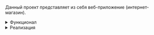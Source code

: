 Данный проект представляет из себя веб-приложение (интернет-магазин).

<details><summary>Функционал</summary>
На главной странице расположен блок с кнопками, можно войти в аккаунт или зарегистрироваться:

![image](https://github.com/maksim25y/ShopApp/assets/131711956/061a328f-dd0f-437f-856e-51e7b26d8426)

При нажатии на кнопку "Регистрация" происходит переход на страницу регистрации:
![image](https://github.com/maksim25y/ShopApp/assets/131711956/9a8cc8d7-1b86-4f78-9fec-715afb946834)

Добавлена валидация, в случае ввода некорректных данных будет выведено соответствующее сообщение
![image](https://github.com/maksim25y/ShopApp/assets/131711956/ba342fde-1e1e-41a6-8259-6b39eeb79839)

При нажатии на кнопку "Войти" пользователь перейдёт на страницу входа в аккаунт.
![image](https://github.com/maksim25y/ShopApp/assets/131711956/01b40196-fe43-47aa-8787-454bbb0cc7d2)

Если пользователь ввёл некорректные данные, то будет выведено соответствующее оповещени:
![image](https://github.com/maksim25y/ShopApp/assets/131711956/33f07a56-236e-406b-a183-44f1463b79d0)

При корректном вводе данных пользователь попадает на главную страницу сайта, кнопки "Войти" и "Регистрация" пропадают, появляются кнопка "Мой профиль" и "Список товаров":
![image](https://github.com/maksim25y/ShopApp/assets/131711956/c0280c5f-1ca6-4a56-83e2-c058a2617673)

Нажав на кнопку "Список товаров" пользователь попадает на страницу с доступными товарами и может перейти на страницу любого товара:
![image](https://github.com/maksim25y/ShopApp/assets/131711956/ae6ff76c-65a7-4a68-a513-2fa3bc11bd11)
При переходе на страницу товара пользователь увидит описание товара и сможет забронировать товар, нажав на кнопку "Добавить в корзину" (товар добавится в корзину, которую пользователь может просмотреть в его профиле):
![image](https://github.com/maksim25y/ShopApp/assets/131711956/64eec9bf-d78a-4a10-95b5-ccc972338b01)

При переходе в свой профиль пользователь сможет увидеть информацию профиля, сможет отредактировать данные профиля:
![image](https://github.com/maksim25y/ShopApp/assets/131711956/a4b2807d-6e7c-4e90-961e-517c58392919)
Добавлена валидация и при некорректном вводе данных для редактирования будет выведено сообщение:
![image](https://github.com/maksim25y/ShopApp/assets/131711956/9cc0e582-6408-4a5c-8a9f-2f084d325dfe)
При нажатии на кнопку "Моя корзина" пользователь может просмотреть товары в его корзине:
![image](https://github.com/maksim25y/ShopApp/assets/131711956/2520d08d-5b78-4278-84a3-5f809ee134bc)
Если товар добавляется в корзину пользователя, то он пропадает из общего списка товаров и больше не доступен для других пользователей (кроме администраторов), при нажатии на кнопку "Удалить из корзины" товар будет удалён из корзины и возвращён в список товаров.
При регистрации пользователь указывает свою почту и изначально она не подтверждена, но если пользователь нажмёт на кнопку для подтверждения ему на почту будет направлено письмо с кодом подтверждения:
![image](https://github.com/maksim25y/ShopApp/assets/131711956/116c226d-5419-474b-8102-35adeb9a6568)
После ввода кода подтверждения почта становится подтверждённой и надпись в профиле о необходимости опдтверждения пропадает.

Администратор может добавлять, удалять, редактировать товары, редактироватьm регистрировать и удалять пользователей:
![image](https://github.com/maksim25y/ShopApp/assets/131711956/9103f6da-8c86-4979-9e66-54ba705d827f)
![image](https://github.com/maksim25y/ShopApp/assets/131711956/795cb3fd-4951-40bd-9170-af5177cdb0e1)
![image](https://github.com/maksim25y/ShopApp/assets/131711956/905bfca1-e2d8-403d-8b47-e28f7a6a76aa)
![image](https://github.com/maksim25y/ShopApp/assets/131711956/37854085-5a12-4227-88ad-8f02ebc0b048)

</details>
<details><summary>Реализация</summary>
Во время выполнения проекта я использовал следующий набор технологий: PostgreSQL, Maven, Spring MVC, Spring Data JPA, Security, ORM Hibernate, Bootstrap, Thymeleaf, Spring Validation.
  
База данных:

![image](https://github.com/maksim25y/ShopApp/assets/131711956/6c8cee56-82a6-428d-a4eb-917834601c90)


</details>

